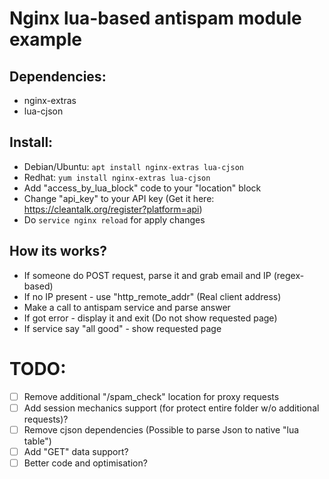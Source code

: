 # Nginx lua-based antispam module example

## Dependencies:
* nginx-extras
* lua-cjson

## Install:
* Debian/Ubuntu:
`apt install nginx-extras lua-cjson`
* Redhat:
`yum install nginx-extras lua-cjson`
* Add "access_by_lua_block" code to your "location" block
* Change "api_key" to your API key (Get it here: https://cleantalk.org/register?platform=api)
* Do `service nginx reload` for apply changes

## How its works?
* If someone do POST request, parse it and grab email and IP (regex-based)
* If no IP present - use "http_remote_addr" (Real client address)
* Make a call to antispam service and parse answer
* If got error - display it and exit (Do not show requested page)
* If service say "all good" - show requested page

# TODO:
- [ ] Remove additional "/spam_check" location for proxy requests
- [ ] Add session mechanics support (for protect entire folder w/o additional requests)?
- [ ] Remove cjson dependencies (Possible to parse Json to native "lua table")
- [ ] Add "GET" data support?
- [ ] Better code and optimisation?
